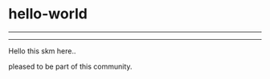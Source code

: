 # hello-world
---------------
---------------


Hello this skm here..

pleased to be part of this community.
